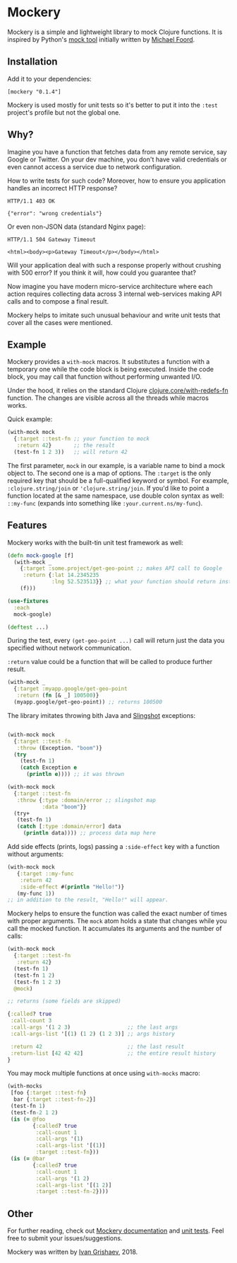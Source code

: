 # Mockery

[url-mock-2]:http://www.voidspace.org.uk/python/mock/
[url-ivan]:http://grishaev.me/
[url-foord]:http://www.voidspace.org.uk/python/weblog/index.shtml
[url-redefs]:https://clojuredocs.org/clojure.core/with-redefs-fn
[url-sling]:https://github.com/scgilardi/slingshot
[url-docs]:http://grishaev.me/mockery/
[url-tests]:https://github.com/igrishaev/mockery/blob/master/test/mockery/core_test.clj

Mockery is a simple and lightweight library to mock Clojure functions. It is
inspired by Python's [mock tool][url-mock-2] initially written
by [Michael Foord][url-foord].

## Installation

Add it to your dependencies:

`[mockery "0.1.4"]`

Mockery is used mostly for unit tests so it's better to put it into the `:test`
project's profile but not the global one.

## Why?

Imagine you have a function that fetches data from any remote service, say
Google or Twitter. On your dev machine, you don't have valid credentials or even
cannot access a service due to network configuration.

How to write tests for such code? Moreover, how to ensure you application
handles an incorrect HTTP response?

```
HTTP/1.1 403 OK

{"error": "wrong credentials"}
```

Or even non-JSON data (standard Nginx page):

```
HTTP/1.1 504 Gateway Timeout

<html><body><p>Gateway Timeout</p></body></html>
```

Will your application deal with such a response properly without crushing with
500 error? If you think it will, how could you guarantee that?

Now imagine you have modern micro-service architecture where each action
requires collecting data across 3 internal web-services making API calls and to
compose a final result.

Mockery helps to imitate such unusual behaviour and write unit tests that cover
all the cases were mentioned.

## Example

Mockery provides a `with-mock` macros. It substitutes a function with a
temporary one while the code block is being executed. Inside the code block, you
may call that function without performing unwanted I/O.

Under the hood, it relies on the standard
Clojure [clojure.core/with-redefs-fn][url-redefs] function. The changes are
visible across all the threads while macros works.

Quick example:

```clojure
(with-mock mock
  {:target ::test-fn ;; your function to mock
   :return 42}       ;; the result
  (test-fn 1 2 3))   ;; will return 42
```

The first parameter, `mock` in our example, is a variable name to bind a mock
object to. The second one is a map of options. The `:target` is the only
required key that should be a full-qualified keyword or symbol. For example,
`:clojure.string/join` or `'clojure.string/join`. If you'd like to point a
function located at the same namespace, use double colon syntax as well:
`::my-func` (expands into something like `:your.current.ns/my-func`).

## Features

Mockery works with the built-tin unit test framework as well:

```clojure
(defn mock-google [f]
  (with-mock _
    {:target :some.project/get-geo-point ;; makes API call to Google
     :return {:lat 14.2345235
              :lng 52.523513}} ;; what your function should return instead
    (f)))

(use-fixtures
  :each
  mock-google)

(deftest ...)
```

During the test, every `(get-geo-point ...)` call will return just the data you
specified without network communication.

`:return` value could be a function that will be called to produce further
result.


```clojure
(with-mock _
  {:target :myapp.google/get-geo-point
   :return (fn [& _] 100500)}
  (myapp.google/get-geo-point)) ;; returns 100500
```

The library imitates throwing bith Java and [Slingshot][url-sling] exceptions:

```clojure

(with-mock mock
  {:target ::test-fn
   :throw (Exception. "boom")}
  (try
    (test-fn 1)
    (catch Exception e
      (println e)))) ;; it was thrown

(with-mock mock
  {:target ::test-fn
   :throw {:type :domain/error ;; slingshot map
           :data "boom"}}
  (try+
   (test-fn 1)
   (catch [:type :domain/error] data
     (println data)))) ;; process data map here
```

Add side effects (prints, logs) passing a `:side-effect` key with a function
without arguments:

```clojure
(with-mock mock
   {:target ::my-func
    :return 42
    :side-effect #(println "Hello!")}
   (my-func 1))
;; in addition to the result, "Hello!" will appear.
```

Mockery helps to ensure the function was called the exact number of times with
proper arguments. The `mock` atom holds a state that changes while you call the
mocked function. It accumulates its arguments and the number of calls:

```clojure
(with-mock mock
  {:target ::test-fn
   :return 42}
  (test-fn 1)
  (test-fn 1 2)
  (test-fn 1 2 3)
  @mock)

;; returns (some fields are skipped)

{:called? true
 :call-count 3
 :call-args '(1 2 3)                  ;; the last args
 :call-args-list '[(1) (1 2) (1 2 3)] ;; args history

 :return 42                           ;; the last result
 :return-list [42 42 42]              ;; the entire result history
}
 ```

You may mock multiple functions at once using `with-mocks` macro:

```clojure
(with-mocks
 [foo {:target ::test-fn}
  bar {:target ::test-fn-2}]
 (test-fn 1)
 (test-fn-2 1 2)
 (is (= @foo
        {:called? true
         :call-count 1
         :call-args '(1)
         :call-args-list '[(1)]
         :target ::test-fn}))
 (is (= @bar
        {:called? true
         :call-count 1
         :call-args '(1 2)
         :call-args-list '[(1 2)]
         :target ::test-fn-2})))
```

## Other

For further reading, check out [Mockery documentation][url-docs]
and [unit tests][url-tests]. Feel free to submit your issues/suggestions.

Mockery was written by [Ivan Grishaev][url-ivan], 2018.
